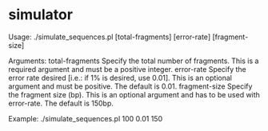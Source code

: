 # simulator
Usage: ./simulate_sequences.pl [total-fragments] [error-rate] [fragment-size]

Arguments:
  total-fragments             Specify the total number of fragments. This is a required argument and must be a positive integer.
  error-rate                  Specify the error rate desired [i.e.: if 1% is desired, use 0.01]. This is an optional argument and must be positive. The default is 0.01.
 fragment-size                Specify the fragment size (bp). This is an optional argument and has to be used with error-rate. The default is 150bp.

Example:
  ./simulate_sequences.pl 100 0.01 150
